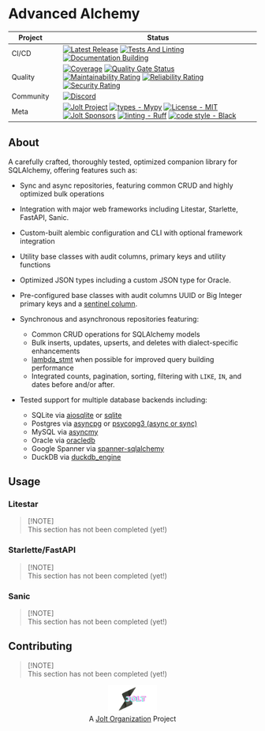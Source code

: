 # Advanced Alchemy

<div align="center">

| Project   |     | Status                                                                                                                                                                                                                                                                                                                                                                                                                                                                                                                                                                                                                                                                                                                                                                                                                                                                                                                                                                                                                                                                                                                                                                                                                                               |
|-----------|:----|------------------------------------------------------------------------------------------------------------------------------------------------------------------------------------------------------------------------------------------------------------------------------------------------------------------------------------------------------------------------------------------------------------------------------------------------------------------------------------------------------------------------------------------------------------------------------------------------------------------------------------------------------------------------------------------------------------------------------------------------------------------------------------------------------------------------------------------------------------------------------------------------------------------------------------------------------------------------------------------------------------------------------------------------------------------------------------------------------------------------------------------------------------------------------------------------------------------------------------------------------|
| CI/CD     |     | [![Latest Release](https://github.com/jolt-org/advanced-alchemy/actions/workflows/publish.yaml/badge.svg)](https://github.com/jolt-org/advanced-alchemy/actions/workflows/publish.yaml) [![Tests And Linting](https://github.com/jolt-org/advanced-alchemy/actions/workflows/ci.yaml/badge.svg)](https://github.com/jolt-org/advanced-alchemy/actions/workflows/ci.yaml) [![Documentation Building](https://github.com/jolt-org/advanced-alchemy/actions/workflows/docs.yaml/badge.svg)](https://github.com/jolt-org/advanced-alchemy/actions/workflows/docs.yaml)                                                                                                                                                                                                                                                                                                                                                                                                                                                                                                                                                                                                                                                                                                  |
| Quality   |     | [![Coverage](https://sonarcloud.io/api/project_badges/measure?project=jolt-org_advanced-alchemy&metric=coverage)](https://sonarcloud.io/summary/new_code?id=jolt-org_advanced-alchemy) [![Quality Gate Status](https://sonarcloud.io/api/project_badges/measure?project=jolt-org_advanced-alchemy&metric=alert_status)](https://sonarcloud.io/summary/new_code?id=jolt-org_advanced-alchemy) [![Maintainability Rating](https://sonarcloud.io/api/project_badges/measure?project=jolt-org_advanced-alchemy&metric=sqale_rating)](https://sonarcloud.io/summary/new_code?id=jolt-org_advanced-alchemy) [![Reliability Rating](https://sonarcloud.io/api/project_badges/measure?project=jolt-org_advanced-alchemy&metric=reliability_rating)](https://sonarcloud.io/summary/new_code?id=jolt-org_advanced-alchemy) [![Security Rating](https://sonarcloud.io/api/project_badges/measure?project=jolt-org_advanced-alchemy&metric=security_rating)](https://sonarcloud.io/summary/new_code?id=jolt-org_advanced-alchemy)                                                                                                                                                                                                                                                                        |
| Community |     | [![Discord](https://img.shields.io/discord/1149784127659319356?labelColor=F50057&color=202020&label=chat%20on%20discord&logo=discord&logoColor=202020)](https://discord.gg/XpFNTjjtTK)                                                                                                                                                                                                                                                                                                                                              |
| Meta      |     | [![Jolt Project](https://img.shields.io/badge/Jolt%20Org-%E2%AD%90-F50057.svg?logo=python&labelColor=F50057&color=202020&logoColor=202020)](https://github.com/jolt-org/) [![types - Mypy](https://img.shields.io/badge/types-Mypy-F50057.svg?logo=python&labelColor=F50057&color=202020&logoColor=202020)](https://github.com/python/mypy) [![License - MIT](https://img.shields.io/badge/license-MIT-F50057.svg?logo=python&labelColor=F50057&color=202020&logoColor=202020)](https://spdx.org/licenses/) [![Jolt Sponsors](https://img.shields.io/badge/Sponsor-%E2%9D%A4-%23202020.svg?&logo=github&logoColor=202020&labelColor=F50057)](https://github.com/sponsors/jolt-org) [![linting - Ruff](https://img.shields.io/endpoint?url=https://raw.githubusercontent.com/charliermarsh/ruff/main/assets/badge/v2.json&labelColor=F50057)](https://github.com/astral-sh/ruff) [![code style - Black](https://img.shields.io/badge/code%20style-black-000000.svg?logo=python&labelColor=F50057&logoColor=202020)](https://github.com/psf/black) |

</div>

## About

A carefully crafted, thoroughly tested, optimized companion library for SQLAlchemy,
offering features such as:

- Sync and async repositories, featuring common CRUD and highly optimized bulk operations
- Integration with major web frameworks including Litestar, Starlette, FastAPI, Sanic.
- Custom-built alembic configuration and CLI with optional framework integration
- Utility base classes with audit columns, primary keys and utility functions
- Optimized JSON types including a custom JSON type for Oracle.

- Pre-configured base classes with audit columns UUID or Big Integer primary keys and
  a [sentinel column](https://docs.sqlalchemy.org/en/20/core/connections.html#configuring-sentinel-columns>).
- Synchronous and asynchronous repositories featuring:
  - Common CRUD operations for SQLAlchemy models
  - Bulk inserts, updates, upserts, and deletes with dialect-specific enhancements
  - [lambda_stmt](https://docs.sqlalchemy.org/en/20/core/sqlelement.html#sqlalchemy.sql.expression.lambda_stmt) when possible
    for improved query building performance
  - Integrated counts, pagination, sorting, filtering with `LIKE`, `IN`, and dates before and/or after.
- Tested support for multiple database backends including:

  - SQLite via [aiosqlite](https://aiosqlite.omnilib.dev/en/stable/) or [sqlite](https://docs.python.org/3/library/sqlite3.html)
  - Postgres via [asyncpg](https://magicstack.github.io/asyncpg/current/) or [psycopg3 (async or sync)](https://www.psycopg.org/psycopg3/)
  - MySQL via [asyncmy](https://github.com/long2ice/asyncmy)
  - Oracle via [oracledb](https://oracle.github.io/python-oracledb/)
  - Google Spanner via [spanner-sqlalchemy](https://github.com/googleapis/python-spanner-sqlalchemy/)
  - DuckDB via [duckdb_engine](https://github.com/Mause/duckdb_engine>)

## Usage

### Litestar

> [!NOTE]\
> This section has not been completed (yet!)

### Starlette/FastAPI

> [!NOTE]\
> This section has not been completed (yet!)

### Sanic

> [!NOTE]\
> This section has not been completed (yet!)

## Contributing

> [!NOTE]\
> This section has not been completed (yet!)

<!-- markdownlint-disable -->
<p align="center">
  <!-- github-banner-start -->
  <img src="https://raw.githubusercontent.com/jolt-org/meta/2901c9c5c5895a83fbfa56944c33bca287f88d42/branding/SVG%20-%20Transparent/logo-full-wide.svg" alt="Litestar Logo - Light" width="20%" height="auto" />
  <br>A <a href="https://github.com/jolt-org">Jolt Organization</a> Project
  <!-- github-banner-end -->
</p>
